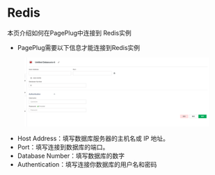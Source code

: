 # Redis

本页介绍如何在PagePlug中连接到 Redis实例



* PagePlug需要以下信息才能连接到Redis实例

<figure><img src="../../../.gitbook/assets/image (106).png" alt=""><figcaption></figcaption></figure>

* Host Address：填写数据库服务器的主机名或 IP 地址。
* Port：填写连接到数据库的端口。
* Database Number：填写数据库的数字
* Authentication：填写连接你数据库的用户名和密码
